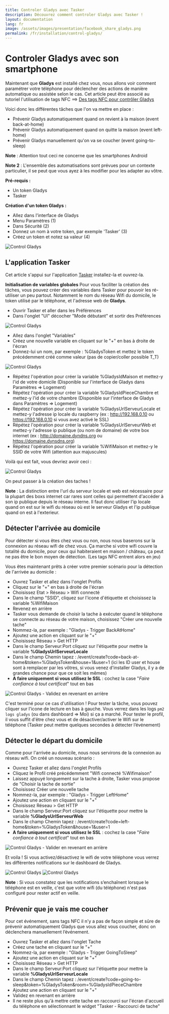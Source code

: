 ```yaml
---
title: Controler Gladys avec Tasker 
description: Découvrez comment controler Gladys avec Tasker !
layout: documentation
lang: fr
image: /assets/images/presentation/facebook_share_gladys.png
permalink: /fr/installation/control-gladys/
---
```


# Controler Gladys avec son smartphone


Maintenant que **Gladys** est installé chez vous, nous allons voir comment paramétrer votre téléphone pour déclencher des actions de manière automatique ou assistée selon le cas. Cet article peut être associé au tutoriel l'utilisation de tags NFC ==> [Des tags NFC pour contrôler Gladys](https://gladysproject.com/fr/article/gladys-and-nfc)

Voici donc les différentes tâches que l'on va mettre en place :

 - Prévenir Gladys automatiquement quand on revient à la maison (event back-at-home) 
 - Prévenir Gladys automatiquement quand on quitte la maison (event left-home)
 - Prévenir Gladys manuellement qu'on va se coucher (event going-to-sleep)

**Note** : Attention tout ceci ne concerne que les smartphones Android

**Note 2** : L'ensemble des automatisations sont prévues pour un contexte particulier, il se peut que vous ayez à les modifier pour les adapter au vôtre.

**Pré-requis :**
 - Un token Gladys
 - Tasker

**Création d'un token Gladys :**
 - Allez dans l'interface de Gladys
 - Menu Paramètres (1)
 - Dans Sécurité (2)
 - Donnez un nom à votre token, par exemple 'Tasker' (3)
 - Créez un token et notez sa valeur (4)

<img alt="Control Gladys" src="/assets/images/documentation/control-gladys/control-1.png" class="img-responsive"/>

L'application Tasker
------------------

Cet article s'appui sur l'application [Tasker](https://play.google.com/store/apps/details?id=net.dinglisch.android.taskerm&hl=fr) installez-la et ouvrez-la.

**Initialisation de variables globales**
Pour vous faciliter la création des tâches, vous pouvez créer des variables dans Tasker pour pouvoir les ré-utiliser un peu partout. Notamment le nom du réseau Wifi du domicile, le token utilisé par le téléphone, et l'adresse web de **Gladys**.

- Ouvrir Tasker et aller dans les Préférences
- Dans l'onglet "UI" décocher "Mode débutant" et sortir des Préférences

<img alt="Control Gladys" src="/assets/images/documentation/control-gladys/control-2.png" class="img-responsive"/>

- Allez dans l'onglet "Variables"
- Créez une nouvelle variable en cliquant sur le "+" en bas à droite de l'écran
- Donnez-lui un nom, par exemple : %GladysToken et mettez le token précédemment créé comme valeur (pas de copier/coller possible T_T)

<img alt="Control Gladys" src="/assets/images/documentation/control-gladys/control-3.png" class="img-responsive"/>

- Répétez l'opération pour créer la variable %GladysIdMaison et mettez-y l'id de votre domicile (Disponible sur l'interface de Gladys dans Paramètres ⇒ Logement)
- Répétez l'opération pour créer la variable %GladysIdPieceChambre et mettez-y l'id de votre chambre (Disponible sur l'interface de Gladys dans Paramètres ⇒ Logement)
- Répétez l'opération pour créer la variable %GladysUrlServeurLocale et mettez-y l'adresse ip locale du raspberry (ex : http://192.168.0.10 ou https://192.168.0.10 si vous avez activé le SSL)
- Répétez l'opération pour créer la variable %GladysUrlServeurWeb et mettez-y l'adresse ip publique (ou nom de domaine) de votre box internet (ex : http://domaine.dyndns.org ou https://domaine.dynsdns.org)
- Répétez l'opération pour créer la variable %WifiMaison et mettez-y le SSID de votre Wifi (attention aux majuscules)

Voilà qui est fait, vous devriez avoir ceci :

<img alt="Control Gladys" src="/assets/images/documentation/control-gladys/control-4.png" class="img-responsive"/>

On peut passer à la création des taches !

**Note** : La distinction entre l'url du serveur locale et web est nécessaire pour la plupart des boxs internet car rares sont celles qui permettent d'accéder à son ip publique depuis le réseau interne. Il faut donc utiliser l'ip locale quand on est sur le wifi du réseau où est le serveur Gladys et l'ip publique quand on est à l'exterieur.

Détecter l'arrivée au domicile
------------------------------

Pour détecter si vous êtes chez vous ou non, nous nous baserons sur la connexion au réseau wifi de chez vous. Ça marche si votre wifi couvre la totalité du domicile, pour ceux qui habiteraient en maison / château, ça peut ne pas être le bon moyen de détection. (Les tags NFC entrent alors en jeu)

Vous êtes maintenant prêts à créer votre premier scénario pour la détection de l'arrivée au domicile :

- Ouvrez Tasker et allez dans l'onglet Profils
- Cliquez sur le "+" en bas à droite de l'écran
- Choisissez Etat > Réseau > Wifi connecté
- Dans le champ "SSID", cliquez sur l'icone d'étiquette et choisissez la variable %WifiMaison
- Revenez en arrière
- Tasker vous demande de choisir la tache à exécuter quand le téléphone se connecte au réseau de votre maison, choisissez "Créer une nouvelle tache"
- Nommez-la, par exemple : "Gladys - Trigger BackAtHome"
- Ajoutez une action en cliquant sur le "+"
- Choisissez Réseau > Get HTTP
- Dans le champ Serveur:Port cliquez sur l'étiquette pour mettre la variable **%GladysUrlServeurLocale**
- Dans le champ Chemin tapez : /event/create?code=back-at-home&token=%GladysToken&house=1&user=1 (ici les ID user et house sont à remplacer par les vôtres, si vous venez d'installer Gladys, il y a de grandes chance pour que ce soit les mêmes)
- **A faire uniquement si vous utilisez le SSL** : cochez la case "*Faire confiance à tout certificat*" tout en bas 
<img alt="Control Gladys" src="/assets/images/documentation/control-gladys/control-5.png" class="img-responsive"/>
- Validez en revenant en arrière

C'est terminé pour ce cas d'utilisation ! Pour tester la tâche, vous pouvez cliquer sur l'icone de lecture en bas à gauche. Vous verrez dans les logs `pm2 logs gladys` (ou dans dashboard ⇒ Moi) si ça a marché.
Pour tester le profil, il vous suffit d'être chez vous et de désactiver/activer le Wifi sur le téléphone (Tasker peut mettre quelques secondes à détecter l’événement)

Détecter le départ du domicile
------------------------------

Comme pour l'arrivée au domicile, nous nous servirons de la connexion au réseau wifi. 
On créé un nouveau scénario :

- Ouvrez Tasker et allez dans l'onglet Profils
- Cliquez le Profil créé précédemment "Wifi connecté %Wifimaison"
- Laissez appuyé longuement sur la tache à droite, Tasker vous propose de "Choisir la tache de sortie"
- Choisissez Créer une nouvelle tache
- Nommez-la, par exemple : "Gladys - Trigger LeftHome"
- Ajoutez une action en cliquant sur le "+"
- Choisissez Réseau > Get HTTP
- Dans le champ Serveur:Port cliquez sur l'étiquette pour mettre la variable **%GladysUrlServeurWeb**
- Dans le champ Chemin tapez : /event/create?code=left-home&token=%GladysToken&house=1&user=1
- **A faire uniquement si vous utilisez le SSL** : cochez la case "*Faire confiance à tout certificat*" tout en bas 
<img alt="Control Gladys" src="/assets/images/documentation/control-gladys/control-5.png" class="img-responsive"/>
- Valider en revenant en arrière

Et voila ! Si vous activez/désactivez le wifi de votre téléphone vous verrez les différentes notifications sur le dashboard de Gladys. 

<img alt="Control Gladys" src="/assets/images/documentation/control-gladys/control-6.png" class="img-responsive"/>

<img alt="Control Gladys" src="/assets/images/documentation/control-gladys/control-7.png" class="img-responsive"/>

**Note** : Si vous constatez que les notifications s’enchaînent lorsque le téléphone est en veille, c'est que votre wifi (du téléphone) n'est pas configuré pour rester actif en veille.

Prévenir que je vais me coucher
-------------------------------

Pour cet événement, sans tags NFC il n'y a pas de façon simple et sûre de prévenir automatiquement Gladys que vous allez vous coucher, donc on déclenchera manuellement l’événement. 

- Ouvrez Tasker et allez dans l'onglet Tache
- Créez une tache en cliquant sur le "+"
- Nommez-la, par exemple : "Gladys - Trigger GoingToSleep"
- Ajoutez une action en cliquant sur le "+"
- Choisissez Réseau > Get HTTP
- Dans le champ Serveur:Port cliquez sur l'étiquette pour mettre la variable **%GladysUrlServeurLocale** 
- Dans le champ Chemin tapez :
     /event/create?code=going-to-sleep&token=%GladysToken&room=%GladysIdPieceChambre
- Ajoutez une action en cliquant sur le "+"
- Validez en revenant en arrière
- Il ne reste plus qu'à mettre cette tache en raccourci sur l'écran d'accueil du téléphone en sélectionnant le widget "Tasker - Raccourci de tache"


